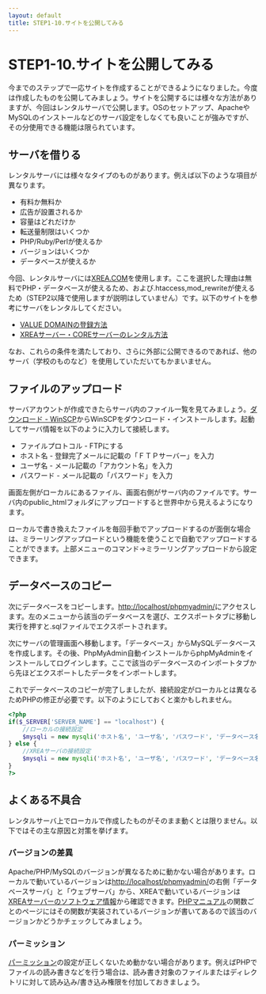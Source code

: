 ```yaml
---
layout: default
title: STEP1-10.サイトを公開してみる
---
```

# STEP1-10.サイトを公開してみる

今までのステップで一応サイトを作成することができるようになりました。今度は作成したものを公開してみましょう。サイトを公開するには様々な方法がありますが、今回はレンタルサーバで公開します。OSのセットアップ、ApacheやMySQLのインストールなどのサーバ設定をしなくても良いことが強みですが、その分使用できる機能は限られています。

## サーバを借りる

レンタルサーバには様々なタイプのものがあります。例えば以下のような項目が異なります。

* 有料か無料か
 * 広告が設置されるか
* 容量はどれだけか
* 転送量制限はいくつか
* PHP/Ruby/Perlが使えるか
 * バージョンはいくつか
* データベースが使えるか

今回、レンタルサーバには[XREA.COM](http://www.xrea.com/signup/)を使用します。ここを選択した理由は無料でPHP・データベースが使えるため、および.htaccess,mod_rewriteが使えるため（STEP2以降で使用しますが説明はしていません）です。以下のサイトを参考にサーバをレンタルしてください。

* [VALUE DOMAINの登録方法](http://www.xrea-core.com/category1/entry3.html)
* [XREAサーバー・COREサーバーのレンタル方法](http://www.xrea-core.com/category1/entry6.html)

なお、これらの条件を満たしており、さらに外部に公開できるのであれば、他のサーバ（学校のものなど）を使用していただいてもかまいません。

## ファイルのアップロード

サーバアカウントが作成できたらサーバ内のファイル一覧を見てみましょう。[ダウンロード - WinSCP](http://sourceforge.jp/projects/winscp/releases/)からWinSCPをダウンロード・インストールします。起動してサーバ情報を以下のように入力して接続します。

* ファイルプロトコル - FTPにする
* ホスト名 - 登録完了メールに記載の「ＦＴＰサーバー」を入力
* ユーザ名 - メール記載の「アカウント名」を入力
* パスワード - メール記載の「パスワード」を入力

画面左側がローカルにあるファイル、画面右側がサーバ内のファイルです。サーバ内のpublic_htmlフォルダにアップロードすると世界中から見えるようになります。

ローカルで書き換えたファイルを毎回手動でアップロードするのが面倒な場合は、ミラーリングアップロードという機能を使うことで自動でアップロードすることができます。上部メニューのコマンド→ミラーリングアップロードから設定できます。

## データベースのコピー

次にデータベースをコピーします。[http://localhost/phpmyadmin/](http://localhost/phpmyadmin/)にアクセスします。左のメニューから該当のデータベースを選び、エクスポートタブに移動し実行を押すと.sqlファイルでエクスポートされます。

次にサーバの管理画面へ移動します。「データベース」からMySQLデータベースを作成します。その後、PhpMyAdmin自動インストールからphpMyAdminをインストールしてログインします。ここで該当のデータベースのインポートタブから先ほどエクスポートしたデータをインポートします。

これでデータベースのコピーが完了しましたが、接続設定がローカルとは異なるためPHPの修正が必要です。以下のようにしておくと楽かもしれません。

```php
<?php
if($_SERVER['SERVER_NAME'] == "localhost") {
	//ローカルの接続設定
	$mysqli = new mysqli('ホスト名', 'ユーザ名', 'パスワード', 'データベース名');
} else {
	//XREAサーバの接続設定
	$mysqli = new mysqli('ホスト名', 'ユーザ名', 'パスワード', 'データベース名');
}
?>
```

## よくある不具合

レンタルサーバ上でローカルで作成したものがそのまま動くとは限りません。以下ではその主な原因と対策を挙げます。

### バージョンの差異

Apache/PHP/MySQLのバージョンが異なるために動かない場合があります。ローカルで動いているバージョンは[http://localhost/phpmyadmin/](http://localhost/phpmyadmin/)の右側「データベースサーバ」と「ウェブサーバ」から、XREAで動いているバージョンは[XREAサーバーのソフトウェア情報](http://www.value-domain.com/xreaip.php)から確認できます。[PHPマニュアル](http://php.net/manual/ja/index.php)の関数ごとのページにはその関数が実装されているバージョンが書いてあるので該当のバージョンかどうかチェックしてみましょう。

### パーミッション

[パーミッション](http://e-words.jp/w/E38391E383BCE3839FE38383E382B7E383A7E383B3.html)の設定が正しくないため動かない場合があります。例えばPHPでファイルの読み書きなどを行う場合は、読み書き対象のファイルまたはディレクトリに対して読み込み/書き込み権限を付加しておきましょう。